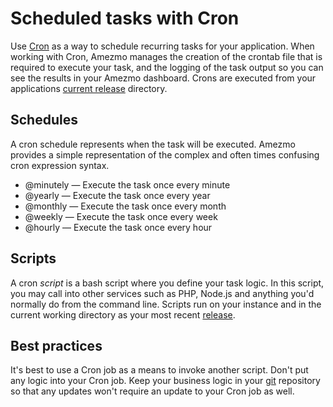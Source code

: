 # Scheduled tasks with Cron

Use [Cron](https://man7.org/linux/man-pages/man8/cron.8.html)
as a way to schedule recurring tasks for your application. When working with Cron, Amezmo manages the
creation of the crontab file that is required to execute your task, and the logging of the task output so you can
see the results in your Amezmo dashboard. Crons are executed from your applications [current release](/docs/deployments/directories) directory.

## Schedules
A cron schedule represents when the task will be executed. Amezmo provides a simple representation of
the complex and often times confusing cron expression syntax.

- @minutely &mdash; Execute the task once every minute
- @yearly &mdash; Execute the task once every year
- @monthly &mdash; Execute the task once every month
- @weekly &mdash; Execute the task once every week
- @hourly &mdash; Execute the task once every hour

## Scripts

A cron *script* is a bash script where you define your task logic. In this script, you may call into other
services such as PHP, Node.js and anything you'd normally do from the command line. Scripts run on your instance and in the current working 
directory as your most recent [release](/docs/deployments/releases). 

## Best practices
It's best to use a Cron job as a means to invoke another script. Don't put any logic into your Cron job. Keep your business logic in your [git](/docs/git) repository so that any updates won't require an update to your Cron job as well.

